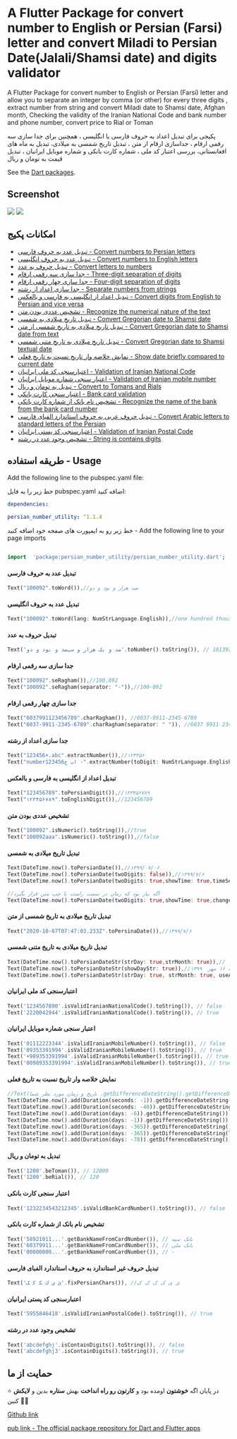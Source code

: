 # A Flutter Package for convert number to English or Persian (Farsi) letter and convert Miladi to Persian Date(Jalali/Shamsi date) and digits validator

A Flutter Package for convert number to English or Persian (Farsi) letter and allow you to separate an integer by comma (or other) for every three digits , extract number from string and convert Miladi date to Shamsi date, Afghan month, Checking the validity of the Iranian National Code and bank number and phone number, convert price to Rial or Toman

پکیجی برای تبدیل اعداد به حروف فارسی یا انگلیسی ، همچنین برای جدا سازی سه رقمی ارقام ، جداسازی ارقام از متن ، تبدیل تاریخ شمسی به میلادی، تبدیل به ماه های افغانستانی، بررسی اعتبار کد ملی ، شماره کارت بانکی و شماره موبایل ایرانیان ، تبدیل قیمت به تومان و ریال

See the [Dart packages](https://pub.dev/packages/persian_number_utility).

## Screenshot

![](1sdsdvdf.jpg) ![](2sdserrs.jpg)

## امکانات پکیج
- [تبدیل عدد به حروف فارسی - Convert numbers to Persian letters](#تبدیل-عدد-به-حروف-فارسی)
- [تبدیل عدد به حروف انگلیسی - Convert numbers to English letters](#تبدیل-عدد-به-حروف-انگلیسی)
- [تبدیل حروف به عدد - Convert letters to numbers](#تبدیل-حروف-به-عدد)
- [جدا سازی سه رقمی ارقام - Three-digit separation of digits](#جدا-سازی-سه-رقمی-ارقام)
- [جدا سازی چهار رقمی ارقام - Four-digit separation of digits](#جدا-سازی-چهار-رقمی-ارقام)
- [جدا سازی اعداد از رشته - Separate numbers from strings](#جدا-سازی-اعداد-از-رشته)
- [تبدیل اعداد از انگلیسی به فارسی و بالعکس - Convert digits from English to Persian and vice versa](#تبدیل-اعداد-از-انگلیسی-به-فارسی-و-بالعکس)
- [تشخیص عددی بودن متن - Recognize the numerical nature of the text](#تشخیص-عددی-بودن-متن)
- [تبدیل تاریخ میلادی به شمسی - Convert Gregorian date to Shamsi date](#تبدیل-تاریخ-میلادی-به-شمسی)
- [تبدیل تاریخ میلادی به تاریخ شمسی از متن - Convert Gregorian date to Shamsi date from text](#تبدیل-تاریخ-میلادی-به-تاریخ-شمسی-از-متن)
- [تبدیل تاریخ میلادی به تاریخ متنی شمسی - Convert Gregorian date to Shamsi textual date](#تبدیل-تاریخ-میلادی-به-تاریخ-متنی-شمسی)
- [نمایش خلاصه وار تاریخ نسبت به تاریخ فعلی - Show date briefly compared to current date](#نمایش-خلاصه-وار-تاریخ-نسبت-به-تاریخ-فعلی)
- [اعتبارسنجی کد ملی ایرانیان - Validation of Iranian National Code](#اعتبارسنجی-کد-ملی-ایرانیان)
- [اعتبار سنجی شماره موبایل ایرانیان - Validation of Iranian mobile number](#اعتبار-سنجی-شماره-موبایل-ایرانیان)
- [تبدیل به تومان و ریال - Convert to Tomans and Rials](#تبدیل-به-تومان-و-ریال)
- [اعتبار سنجی کارت بانکی - Bank card validation](#اعتبار-سنجی-کارت-بانکی)
- [تشخیص نام بانک از شماره کارت بانکی - Recognize the name of the bank from the bank card number](#تشخیص-نام-بانک-از-شماره-کارت-بانکی)
- [تبدیل حروف عربی به حروف استاندارد الفبای فارسی  - Convert Arabic letters to standard letters of the Persian](#تبدیل-حروف-غیر-استاندارد-به-حروف-استاندارد-الفبای-فارسی)
- [اعتبارسنجی کد پستی ایرانیان - Validation of Iranian Postal Code](#اعتبارسنجی-کد-پستی-ایرانیان)
- [تشخیص وجود عدد در رشته - String is contains digits](#تشخیص-وجود-عدد-در-رشته)


## طریقه استفاده - Usage

Add the following line to the pubspec.yaml file:

خط زیر را به فایل pubspec.yaml اضافه کنید:

```yaml
dependencies:

persian_number_utility: ^1.1.4
```

خط زیر رو به ایمپورت های صفحه خود اضافه کنید - Add the following line to your page imports

```dart

import  'package:persian_number_utility/persian_number_utility.dart';

```


#### تبدیل عدد به حروف فارسی

```dart
Text("100092".toWord()),//صد هزار و نود و دو
```

#### تبدیل عدد به حروف انگلیسی

```dart
Text("100092".toWord(lang: NumStrLanguage.English)),//one hundred thousand ninety two
```


#### تبدیل حروف به عدد

```dart
Text('صد و یک هزار و سیصد و نود و دو'.toNumber().toString()), // 101392
```

#### جدا سازی سه رقمی ارقام

```dart
Text("100092".seRagham()),//100,092
Text("100092".seRagham(separator: "-")),//100-092
```
#### جدا سازی چهار رقمی ارقام

```dart
Text("6037991123456789".charRagham()), //6037-9911-2345-6789
Text("6037-9911-2345-6789".charRagham(separator: " ")), //6037 9911 2345 6789
```

#### جدا سازی اعداد از رشته

```dart
Text("123456+.abc".extractNumber()),//۱۲۳۴۵۶
Text("number123456اب ج -".extractNumber(toDigit: NumStrLanguage.English)),//123456
```

#### تبدیل اعداد از انگلیسی به فارسی و بالعکس

```dart
Text("123456789".toPersianDigit()),//۱۲۳۴۵۶۷۸۹
Text("۱۲۳۴۵۶۷۸۹".toEnglishDigit()),//123456789
```

#### تشخیص عددی بودن متن

```dart
Text("100092".isNumeric().toString()),//true
Text("100092aaa".isNumeric().toString()),//false
```

#### تبدیل تاریخ میلادی به شمسی

```dart
Text(DateTime.now().toPersianDate()),//۱۳۹۹/۰۷/۰۶
Text(DateTime.now().toPersianDate(twoDigits: false)),//۱۳۹۹/۷/۶
Text(DateTime.now().toPersianDate(twoDigits: true,showTime: true,timeSeprator: ' - ')),//۱۳۹۹/۰۷/۰۶ - ۰۷:۳۹

//اگه نیاز بود که زمان در سمت راست یا چپ متن قرار بگیرد
Text(DateTime.now().toPersianDate(twoDigits: true,showTime: true,changeDirectionShowTimw: false)),//۰۷:۳۹ ۱۳۹۹/۰۷/۰۶ 
```

#### تبدیل تاریخ میلادی به تاریخ شمسی از متن

```dart
Text("2020-10-07T07:47:03.233Z".toPersinaDate()),//۱۳۹۹/۷/۶
```

#### تبدیل تاریخ میلادی به تاریخ متنی شمسی

```dart
Text(DateTime.now().toPersianDateStr(strDay: true,strMonth: true)),// شانزده مهر  ۱۳۹۹
Text(DateTime.now().toPersianDateStr(showDayStr: true)),//چهارشنبه ۱۶ مهر  ۱۳۹۹
Text(DateTime.now().toPersianDateStr(strDay: true, strMonth: true, useAfghaniMonthName: true,)),//شانزده حوت ۱۳۹۹
```


#### اعتبارسنجی کد ملی ایرانیان

```dart
Text('1234567890'.isValidIranianNationalCode().toString()), // false
Text('2220042944'.isValidIranianNationalCode().toString()), // true
```

#### اعتبار سنجی شماره موبایل ایرانیان

```dart
Text('01112223344'.isValidIranianMobileNumber().toString()), // false
Text('09353391994'.isValidIranianMobileNumber().toString()), // true
Text('+989353391994'.isValidIranianMobileNumber().toString()), // true
Text('00989353391994'.isValidIranianMobileNumber().toString()), // true
```

#### نمایش خلاصه وار تاریخ نسبت به تاریخ فعلی

```dart
//Text(تاریخ و زمان مورد نظر شما .getDifferenceDateString().getDifferenceDateString())
Text(DateTime.now().add(Duration(seconds: -1)).getDifferenceDateString()),//لحظاتی پیش
Text(DateTime.now().add(Duration(seconds: -40)).getDifferenceDateString(aFewSecondsAgoText: "همین الان")),//همین الان
Text(DateTime.now().add(Duration(days: -6)).getDifferenceDateString()),//چند روز پیش
Text(DateTime.now().add(Duration(days: -1)).getDifferenceDateString()),//دیروز
Text(DateTime.now().add(Duration(days: -365)).getDifferenceDateString()),//سال پیش
Text(DateTime.now().add(Duration(days: -365)).getDifferenceDateString(lastYearText: "پارسال")),//پارسال
Text(DateTime.now().add(Duration(days: -78)).getDifferenceDateString())//چند ماه پیش
```

#### تبدیل به تومان و ریال

```dart
Text('1200'.beToman()), // 12000
Text('1200'.beRial()), // 120
```

#### اعتبار سنجی کارت بانکی

```dart
Text('1232234543212345'.isValidBankCardNumber().toString()), // false
```

#### تشخیص نام بانک از شماره کارت بانکی

```dart
Text('58921011...'.getBankNameFromCardNumber()), // بانک سپه
Text('60379911...'.getBankNameFromCardNumber()), // بانک ملی
Text('00000000...'.getBankNameFromCardNumber()), // -
```

#### تبدیل حروف غیر استاندارد به حروف استاندارد الفبای فارسی

```dart
Text('ئ ي ك ﮑ ﮐ ﮏ'.fixPersianChars()), //ی ی ک ک ک ک

```


#### اعتبارسنجی کد پستی ایرانیان

```dart
Text('5955846418'.isValidIranianPostalCode().toString()), // true
```


#### تشخیص وجود عدد در رشته

```dart
Text('abcdefghj'.isContainDigits().toString()), // false
Text('abcdefghj3'.isContainDigits().toString()), // true
```


## حمایت از ما

⭐️ در پایان اگه **خوشتون** اومده بود و **کارتون رو راه انداخت** بهش **ستاره** بدین و **لایکش** کنین 🙏🙏

[Github link](https://github.com/mehdi-nemati/persian_number_utility)

[pub link - The official package repository for Dart and Flutter apps](https://pub.dev/packages/persian_number_utility) 
